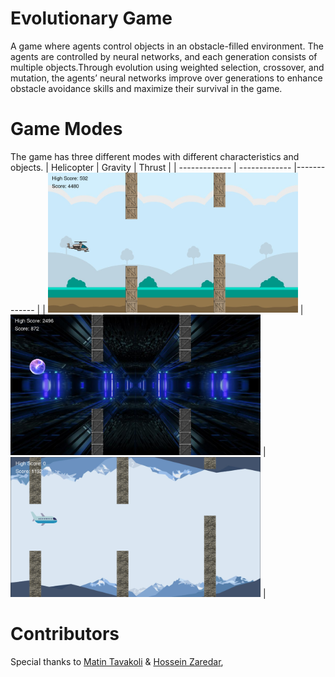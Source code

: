 # Evolutionary Game
A game where agents control objects in an obstacle-filled environment. The agents are controlled by neural networks, and each generation consists of multiple objects.Through evolution using weighted selection, crossover, and mutation, the agents’ neural networks improve over generations to enhance obstacle avoidance skills and maximize their survival in the game.
# Game Modes
The game has three different modes with different characteristics and objects.
| Helicopter  | Gravity | Thrust |
| ------------- | ------------- |------------- |
| <img src="https://github.com/shsooratgar/Evolutionary-Agents/blob/main/Pics/helicopter.png?raw=true" alt="Image" width="400">  | <img src="https://github.com/shsooratgar/Evolutionary-Agents/blob/main/Pics/gravity.png?raw=true" alt="Image" width="400">  |<img src="https://github.com/shsooratgar/Evolutionary-Agents/blob/main/Pics/thrust.png?raw=true" alt="Image" width="400">  |
# Contributors
Special thanks to [Matin Tavakoli](https://github.com/MatinTavakoli/) &
[Hossein Zaredar](https://github.com/HosseinZaredar),

